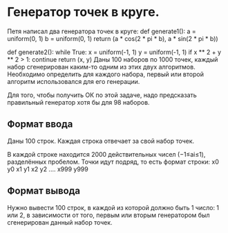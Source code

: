 # Генератор точек в круге.

Петя написал два генератора точек в круге:
def generate1():
    a = uniform(0, 1)
    b = uniform(0, 1)
    return (a * cos(2 * pi * b), a * sin(2 * pi * b))

def generate2():
    while True:
        x = uniform(-1, 1)
        y = uniform(-1, 1)
        if x ** 2 + y ** 2 > 1:
            continue
        return (x, y)
Даны 100 наборов по 1000 точек, каждый набор сгенерирован каким-то одним из этих двух алгоритмов. Необходимо определить для каждого набора, первый или второй алгоритм использовался для его генерации.

Для того, чтобы получить ОК по этой задаче, надо предсказать правильный генератор хотя бы для 98 наборов.

## Формат ввода
Даны 100 строк. Каждая строка отвечает за свой набор точек.

В каждой строке находится 2000 действительных чисел (−1≤ai≤1), разделённых пробелом. Точки идут подряд, то есть формат строки: 
x0 y0 x1 y1 x2 y2 .... x999 y999


## Формат вывода
Нужно вывести 100 строк, в каждой из которой должно быть 1 число: 1 или 2, в зависимости от того, первым или вторым генератором был сгенерирован данный набор точек.